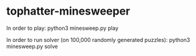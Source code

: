 # tophatter-minesweeper

In order to play:
python3 minesweep.py play

In order to run solver (on 100,000 randomly generated puzzles):
python3 minesweep.py solve
